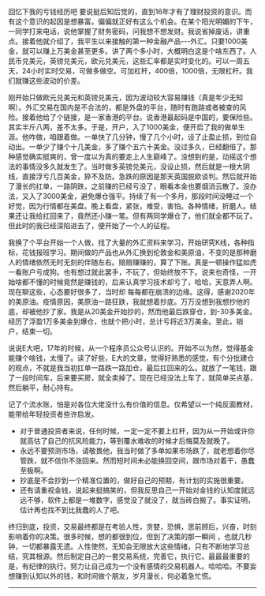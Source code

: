 回忆下我的亏钱经历吧
要说挺后知后觉的，直到16年才有了理财投资的意识。而有这个意识的起因是想暴富。偏偏就正好有这么个机会。在某个阳光明媚的下午，一同学打来电话，说他掌握了财务密码，问我想不想发财。我说省掉废话，讲重点。接着他就介绍了，我平生以来接触的第一种金融产品---外汇。只要1000美金，就可以赚上万美金甚至更多。讲了两个多小时，大概明白这是个啥东西了。人民币兑美元，英镑兑美元，欧元兑美元，这些汇率都是实时变化的。可以一周五天，24小时实时交易，可做多做空。可加杠杆，400倍，1000倍，无限杠杆。我们就赚这些波动的价差。

刚开始只做欧元兑美元和英镑兑美元，因为波动较大容易赚钱（真是年少无知啊）。外汇交易在国内是不合法的，都是外盘的平台，随时有跑路或者被查的风险。接着他给了个链接，是一家香港的平台。说香港最起码是中国的，要保险些。其实半斤八两，差不太多。于是，开户，入了1000美金，便开启了我的做单生涯。他咋做，咱跟着做。一单快了几分钟，慢了几个小时，设了止盈止损，到位自动出。一单少了赚个十几美金，多了赚个五六十美金。没过多久，已经翻倍了。那种感觉确实挺爽的，曾一度以为真的要走上人生巅峰了。没想到的是，动摇这个想法的事情没多久就发生了。当时做多英镑兑美元，没设止损，然后就是一根大阴线，直接浮亏几百美金，猝不及防。急跌的原因是那天英国脱欧谈判。然后就开始了漫长的扛单，一路阴跌，之前赚的已经亏没了，眼看本金也要烟消云散了。没办法，又入了3000美金，避免爆仓强平。持续了有一个多月，那段时间没睡过一个好觉，因为行情都在美盘。晚上看盘，紧张，难受，害怕。各种情绪，折磨人。结果还让我给扛回来了，竟然还小赚一笔。但有两同学爆仓了，他们就全都不玩了。但此时的我已经深陷进去了，便开始了一个人的征程。

我换了个平台开始一个人做，找了大量的外汇资料来学习，开始研究K线，各种指标，花钱报班学习。期间做的产品也从外汇换到伦敦金和美原油，不变的是那种磨人的情绪依然无时无刻的伴随左右。赔赔赚赚的，算了下账。真是一顿操作猛如虎一看账户亏成狗。也有想过就此罢手，不玩了，但始终放不下。说来也奇怪，一开始啥都不懂的时候竟然是赚钱的，后来认真学习技术却亏了，哈哈，天意弄人啊。现在聊这些，心态要好很多了，当时却
每每都在崩溃的边缘。这得，感谢2020年的美原油。疫情原因，美原油一路狂跌，我就想着抄底。万万没想到我想抄他的底，却被他抄了家。我是从20美金开始抄的，然而他最后跌穿仓，到-30多美金。经历了浮盈1万多美金到爆仓，也就个把小时，总计亏将近3万美金。至此，销户，结束一切。

说说E大吧，17年的时候，从一个程序员公众号认识的。开始不以为然，觉得基金能赚个啥钱，太慢了。读了好些，E大的文章，觉得好熟悉的感觉，有个分批建仓的观点，不就是我当初扛单一路跌一路加仓，最后扛回来的么。就放了一笔钱，跟了一段时间车，后来要买房，就全卖掉了。现在已经没法上车了，就简单买点基，然后躺平，耐心持有。

记了个流水账，怕是对各位大佬没什么有价值的信息。仅希望以一个纯反面教材，能带给年轻投资者些许启发。

- 对于普通投资者来说，任何时候，一定一定不要上杠杆，因为从一开始或许你就高估了自己的抗风险能力，等到覆水难收的时候才后悔莫及就晚了。
- 永远不要预测市场，请敬畏他，我当时做了多单如果市场跌了，就老想着你尽管跌，就不信你不涨回来。然而短时间未必能换回空间，跟市场对着干，愚蠢至极啊。
- 抄底是不会抄到一个精准位置的，做好自己的预期，有计划的实施很重要。
- 还有请重视金钱，说起来挺搞笑的，但我反思自己一开始对金钱的认知度就远远不够，软件上都是一堆数字，感觉没了就没了，就当砖白搬了。事实证明，估计再也找不到比我蠢的人了吧。

终归到底，投资，交易最终都是在考验人性，贪婪，恐惧，思前顾后，兴奋，时刻影响着你的决策。很多时候，想的都很到位，但到了决策的那一瞬间 ，也就几秒钟，一切都暴露无遗。人性使然，无知会无限放大这些情绪，只有不断地学习总结，究其根源。然后制定自己的一套交易系统，完善它，执行它。最最最重要的是，有纪律的执行。努力让自己成为一个没有感情的交易机器人。哈哈哈。不要妄想赚到认知以外的钱，和时间做个朋友，岁月漫长，何必着急忙慌。

------

